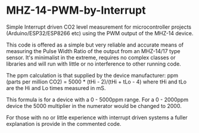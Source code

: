 # MHZ-14-PWM-by-Interrupt

Simple Interrupt driven CO2 level measurement  for microcontroller projects (Arduino/ESP32/ESP8266 etc) using the PWM output of the MHZ-14 device.

This code is offered as a simple but very reliable and accurate means of measuring the Pulse Width Ratio of the output from an MHZ-14/17 type sensor.  It's minimalist in the extreme,  requires no complex classes or libraries and will run with little or no  interference  to other running code.   

The ppm calculation is that supplied by the device manufacturer:  ppm (parts per  million CO2) = 5000 * (tHi - 2)/(tHi + tLo - 4)  where tHi and tLo are the Hi and Lo times measured in mS.  

This formula is for a device with a 0 - 5000ppm range.  For a 0 - 2000ppm device the 5000 multiplier in the numerator would be changed to 2000.

For those with no or little experience with interrupt driven systems a fuller explanation is provide in the commented code.  

